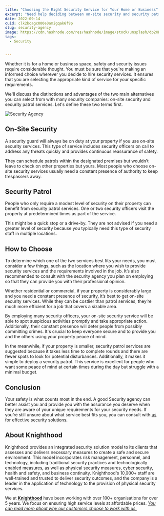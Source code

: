 ```yaml
---
title: "Choosing the Right Security Service for Your Home or Business"
excerpt: "Need help deciding between on-site security and security patrol services? We'll guide you in making an informed choice to maximize your safety and security."
date: 2022-09-14
cuid: clk2kcagx000e0amigqak6f9p
slug: security-agency
image: https://cdn.hashnode.com/res/hashnode/image/stock/unsplash/dp2XEb0dCX0/upload/8c2589f403b4e544e9550c4f22d3df56.jpeg
tags:
  - Security


---
```


Whether it is for a home or business space, safety and security issues require considerable thought. You must be sure that you're making an informed choice wherever you decide to hire security services. It ensures that you are selecting the appropriate kind of service for your specific requirements.

We'll discuss the distinctions and advantages of the two main alternatives you can select from with many security companies: on-site security and security patrol services. Let's define these two terms first.

![Security Agency](https://i.imgur.com/b6nbPDO.jpg)


## On-Site Security[​](http://localhost:3000/blog/security-agency#on-site-security)

A security guard will always be on duty at your property if you use on-site security services. This type of service includes security officers on call to address any threats quickly and provides continuous reassurance of safety.

They can schedule patrols within the designated premises but wouldn’t leave to check on other properties but yours. Most people who choose on-site security services usually need a constant presence of authority to keep trespassers away.

## Security Patrol[​](http://localhost:3000/blog/security-agency#security-patrol)

People who only require a modest level of security on their property can benefit from security patrol services. One or two security officers visit the property at predetermined times as part of the service.

This might be a quick stop or a drive-by. They are not advised if you need a greater level of security because you typically need this type of security staff in multiple locations.

## How to Choose[​](http://localhost:3000/blog/security-agency#how-to-choose)

To determine which one of the two services best fits your needs, you must consider a few things, such as the location where you wish to provide security services and the requirements involved in the job. It’s also recommended to consult with the security agency you plan on employing so that they can provide you with their professional opinion.

Whether residential or commercial, if your property is considerably large and you need a constant presence of security, it’s best to get on-site security services. While they can be costlier than patrol services, they’re much more efficient for a job that covers a sizable area.

By employing many security officers, your on-site security service will be able to spot suspicious activities promptly and take appropriate action. Additionally, their constant presence will deter people from possibly committing crimes. It's crucial to keep everyone secure and to provide you and the others using your property peace of mind.

In the meanwhile, if your property is smaller, security patrol services are suggested because it takes less time to complete rounds and there are fewer spots to look for potential disturbances. Additionally, it makes it simple to deploy a security patrol. This service is excellent for people who want some peace of mind at certain times during the day but struggle with a minimal budget.

## Conclusion[​](http://localhost:3000/blog/security-agency#conclusion)

Your safety is what counts most in the end. A good Security agency can better assist you and provide you with the assurance you deserve when they are aware of your unique requirements for your security needs. If you’re still unsure about what service best fits you, you can consult with [us](http://knighthood.co/contact) for effective security solutions.

## About Knighthood[​](http://localhost:3000/blog/security-agency#about-knighthood)


Knighthood provides an integrated security solution model to its clients that assesses and delivers necessary measures to create a safe and secure environment. This model incorporates risk management, personnel, and technology, including traditional security practices and technologically enabled measures, as well as physical security measures, cyber security, health and safety, and business continuity. Knighthood's 10,000+ staff are well-trained and trusted to deliver security outcomes, and the company is a leader in the application of technology to the provision of physical security services.

We at [**Knighthood**](http://knighthood.co) have been working with over 100+ organisations for over 5 years. We focus on ensuring high service levels at affordable prices. [*You can read more about why our customers choose to work with us.*](http://knighthood.co/whyus)
